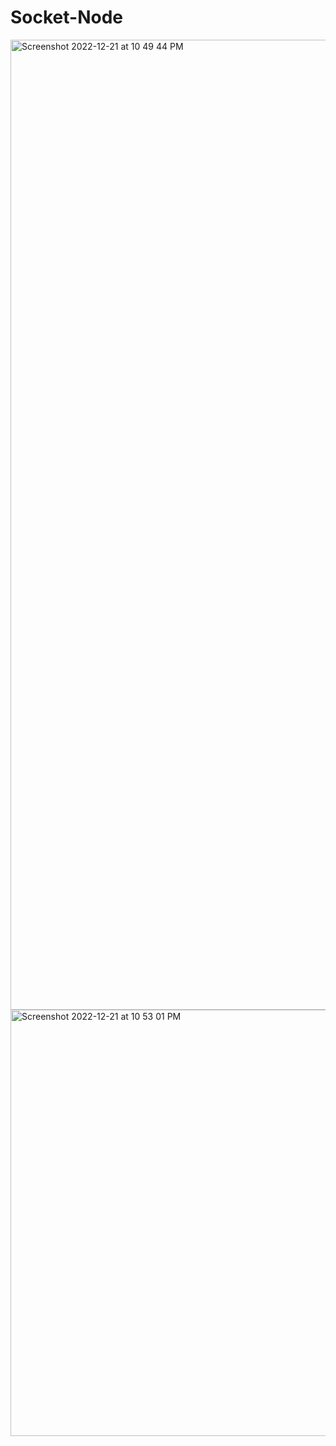 # Socket-Node

<img width="1552" alt="Screenshot 2022-12-21 at 10 49 44 PM" src="https://user-images.githubusercontent.com/79074310/208966800-31f79078-23f5-4bab-9a84-1b41c73f8b61.png">

<img width="682" alt="Screenshot 2022-12-21 at 10 53 01 PM" src="https://user-images.githubusercontent.com/79074310/208966829-64ace897-ed7b-46fa-b3c3-0de370769df6.png">
